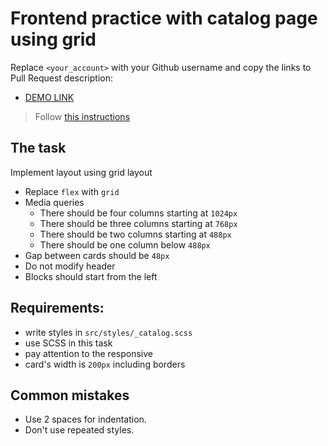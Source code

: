 # Frontend practice with catalog page using grid
Replace `<your_account>` with your Github username and copy the links to Pull Request description:
- [DEMO LINK](https://P-Nazar.github.io/layout_catalog_grid/)

> Follow [this instructions](https://github.com/mate-academy/layout_task-guideline#how-to-solve-the-layout-tasks-on-github)

## The task
Implement layout using grid layout

- Replace `flex` with `grid`
- Media queries
  - There should be four columns starting at `1024px`
  - There should be three columns starting at `768px`
  - There should be two columns starting at `488px`
  - There should be one column below `488px`
- Gap between cards should be `48px`
- Do not modify header
- Blocks should start from the left


## Requirements:
- write styles in `src/styles/_catalog.scss`
- use SCSS in this task
- pay attention to the responsive
- card's width is `200px` including borders

## Common mistakes
- Use 2 spaces for indentation.
- Don't use repeated styles.
